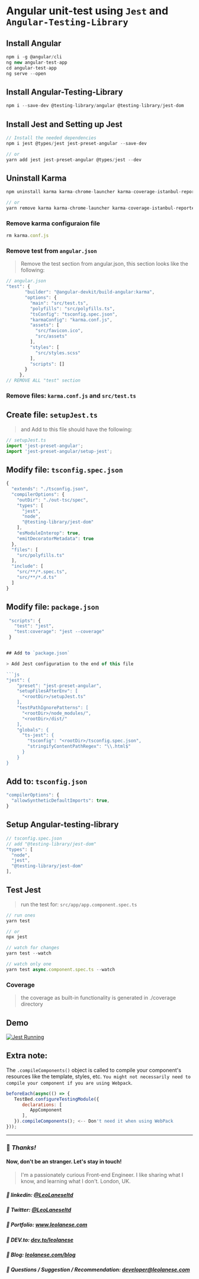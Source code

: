 # Angular unit-test using `Jest` and `Angular-Testing-Library`

## Install Angular

```js
npm i -g @angular/cli
ng new angular-test-app
cd angular-test-app
ng serve --open
```

## Install Angular-Testing-Library

```js
npm i --save-dev @testing-library/angular @testing-library/jest-dom
```

## Install Jest and Setting up Jest

```js
// Install the needed dependencies
npm i jest @types/jest jest-preset-angular --save-dev

// or
yarn add jest jest-preset-angular @types/jest --dev
```

## Uninstall Karma

```js
npm uninstall karma karma-chrome-launcher karma-coverage-istanbul-reporter karma-jasmine karma-jasmine-html-reporter @types/jasmine @types/jasminewd2 jasmine-core jasmine-spec-reporter

// or
yarn remove karma karma-chrome-launcher karma-coverage-istanbul-reporter karma-jasmine karma-jasmine-html-reporter
```

### Remove karma configuraion file

```js
rm karma.conf.js
```


### Remove test from `angular.json`

> Remove the test section from angular.json, this section looks like the following:

```js
// angular.json
"test": {
       "builder": "@angular-devkit/build-angular:karma",
       "options": {
         "main": "src/test.ts",
         "polyfills": "src/polyfills.ts",
         "tsConfig": "tsconfig.spec.json",
         "karmaConfig": "karma.conf.js",
         "assets": [
           "src/favicon.ico",
           "src/assets"
         ],
         "styles": [
           "src/styles.scss"
         ],
         "scripts": []
       }
     },
// REMOVE ALL "test" section
```

### Remove files: `karma.conf.js` and `src/test.ts`


## Create file: `setupJest.ts`

> and Add to this file should have the following:

```js
// setupJest.ts
import 'jest-preset-angular';
import 'jest-preset-angular/setup-jest';
```

## Modify file: `tsconfig.spec.json`

```js
{
  "extends": "./tsconfig.json",
  "compilerOptions": {
    "outDir": "./out-tsc/spec",
    "types": [
      "jest",
      "node",
      "@testing-library/jest-dom"
    ],
    "esModuleInterop": true,
    "emitDecoratorMetadata": true
  },
  "files": [
    "src/polyfills.ts"
  ],
  "include": [
    "src/**/*.spec.ts",
    "src/**/*.d.ts"
  ]
}
```

## Modify file: `package.json`

```js
 "scripts": {
   "test": "jest",
   "test:coverage": "jest --coverage"
 }


## Add to `package.json`

> Add Jest configuration to the end of this file

```js
"jest": {
    "preset": "jest-preset-angular",
    "setupFilesAfterEnv": [
      "<rootDir>/setupJest.ts"
    ],
    "testPathIgnorePatterns": [
      "<rootDir>/node_modules/",
      "<rootDir>/dist/"
    ],
    "globals": {
      "ts-jest": {
        "tsconfig": "<rootDir>/tsconfig.spec.json",
        "stringifyContentPathRegex": "\\.html$"
      }
    }
}
```

## Add to: `tsconfig.json`

```js
"compilerOptions": {
  "allowSyntheticDefaultImports": true,
}
```

## Setup Angular-testing-library

```js
// tsconfig.spec.json
// add "@testing-library/jest-dom"
"types": [
  "node",
  "jest",
  "@testing-library/jest-dom"
],
```

## Test Jest

> run the test for: `src/app/app.component.spec.ts`

```js
// run ones
yarn test

// or
npx jest
```

```js
// watch for changes
yarn test --watch
```

```js
// watch only one
yarn test async.component.spec.ts --watch
```

### Coverage

>  the coverage as built-in functionality is generated in ./coverage directory


## Demo

[![Jest Running](https://i.ibb.co/NrwGbhC/Screenshot-2021-08-17-at-22-03-04.png)]()


## Extra note:

The `.compileComponents()` object is called to compile your component's resources like the template, styles, etc. `You might not necessarily need to compile your component if you are using Webpack`.

```js
beforeEach(async(() => {
   TestBed.configureTestingModule({
      declarations: [
         AppComponent
      ],
   }).compileComponents(); <-- Don't need it when using WebPack
}));
```

---
### :100: <i>Thanks!</i>
#### Now, don't be an stranger. Let's stay in touch!

> I'm a passionately curious Front-end Engineer. I like sharing what I know, and learning what I don't. London, UK.

##### :radio_button: linkedin: <a href="https://www.linkedin.com/in/leolanese/" target="_blank">@LeoLaneseltd</a>
##### :radio_button: Twitter: <a href="https://twitter.com/LeoLaneseltd" target="_blank">@LeoLaneseltd</a>
##### :radio_button: Portfolio: <a href="https://www.leolanese.com" target="_blank">www.leolanese.com</a>
##### :radio_button: DEV.to: <a href="https://www.dev.to/leolanese" target="_blank">dev.to/leolanese</a>
##### :radio_button: Blog: <a href="https://www.leolanese.com/blog" target="_blank">leolanese.com/blog</a>
##### :radio_button: Questions / Suggestion / Recommendation: developer@leolanese.com
